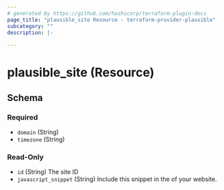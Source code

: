 ```yaml
---
# generated by https://github.com/hashicorp/terraform-plugin-docs
page_title: "plausible_site Resource - terraform-provider-plausible"
subcategory: ""
description: |-
  
---
```


# plausible_site (Resource)





<!-- schema generated by tfplugindocs -->
## Schema

### Required

- `domain` (String)
- `timezone` (String)

### Read-Only

- `id` (String) The site ID
- `javascript_snippet` (String) Include this snippet in the <head> of your website.


